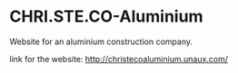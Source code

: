 # CHRI.STE.CO-Aluminium
Website for an aluminium construction company.

link for the website: http://christecoaluminium.unaux.com/
